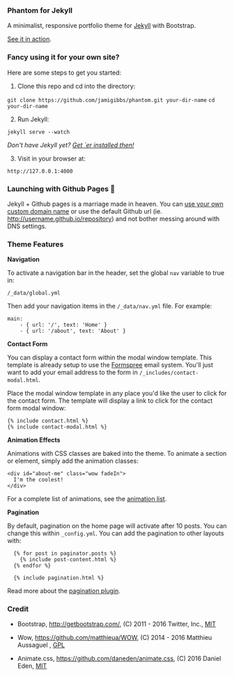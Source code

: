 ### Phantom for Jekyll

A minimalist, responsive portfolio theme for [Jekyll](http://jekyllrb.com/) with Bootstrap.

[See it in action](http://jamigibbs.github.io/phantom/).

### Fancy using it for your own site?

Here are some steps to get you started:

1. Clone this repo and cd into the directory:

  `git clone https://github.com/jamigibbs/phantom.git your-dir-name`
  `cd your-dir-name`

2. Run Jekyll:

  `jekyll serve --watch`

  _Don't have Jekyll yet? [Get `er installed then!](http://jekyllrb.com/docs/installation/)_

3. Visit in your browser at:

  `http://127.0.0.1:4000`

### Launching with Github Pages :rocket:

Jekyll + Github pages is a marriage made in heaven. You can [use your own custom domain name](https://help.github.com/articles/setting-up-a-custom-domain-with-github-pages/) or use the default Github url (ie. http://username.github.io/repository) and not bother messing around with DNS settings.

### Theme Features

**Navigation**

To activate a navigation bar in the header, set the global `nav` variable to true in:

`/_data/global.yml`

Then add your navigation items in the `/_data/nav.yml` file. For example:

```
main:
    - { url: '/', text: 'Home' }
    - { url: '/about', text: 'About' }
```

**Contact Form**

You can display a contact form within the modal window template. This template is already setup to use the [Formspree](https://formspree.io) email system. You'll just want to add your email address to the form in `/_includes/contact-modal.html`.

Place the modal window template in any place you'd like the user to click for the contact form.
The template will display a link to click for the contact form modal window:

```
{% include contact.html %}
{% include contact-modal.html %}
```

**Animation Effects**

Animations with CSS classes are baked into the theme. To animate a section or element, simply add the animation classes:

```
<div id="about-me" class="wow fadeIn">
  I'm the coolest!
</div>
```

For a complete list of animations, see the [animation list](http://daneden.github.io/animate.css/).

**Pagination**

By default, pagination on the home page will activate after 10 posts. You can change this within `_config.yml`. You can add the pagination to other layouts with:

```
  {% for post in paginator.posts %}
    {% include post-content.html %}
  {% endfor %}

  {% include pagination.html %}
```

Read more about the [pagination plugin](http://jekyllrb.com/docs/pagination/).

### Credit

* Bootstrap, http://getbootstrap.com/, (C) 2011 - 2016 Twitter, Inc., [MIT](https://github.com/twbs/bootstrap/blob/master/LICENSE)

* Wow, https://github.com/matthieua/WOW, (C) 2014 - 2016 Matthieu Aussaguel
, [GPL](https://github.com/matthieua/WOW#open-source-license)

* Animate.css, https://github.com/daneden/animate.css, (C) 2016 Daniel Eden, [MIT](https://github.com/daneden/animate.css/blob/master/LICENSE)
